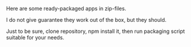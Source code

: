 Here are some ready-packaged apps in zip-files.

I do not give guarantee they work out of the box, but they should.

Just to be sure, clone repository, npm install it, then run packaging script suitable for your needs.